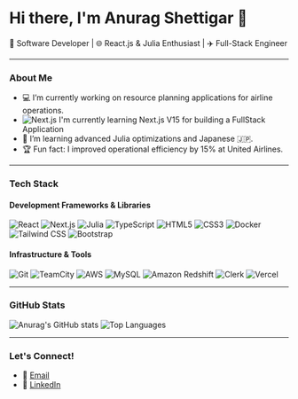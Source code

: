 # Hi there, I'm Anurag Shettigar 👋

🚀 Software Developer | 🌐 React.js & Julia Enthusiast | ✈️ Full-Stack Engineer

---

### About Me

- 💻 I’m currently working on resource planning applications for airline operations.
- ![Next.js](https://img.shields.io/badge/-nextjs?logo=nextdotjs&color=black) I'm currently learning Next.js V15 for building a FullStack Application
- 🌱 I’m learning advanced Julia optimizations and Japanese 🇯🇵.
- 🏆 Fun fact: I improved operational efficiency by 15% at United Airlines.

---

### Tech Stack

#### Development Frameworks & Libraries

![React](https://img.shields.io/badge/-React-61DAFB?logo=react&logoColor=white)
![Next.js](https://img.shields.io/badge/-Next.js-000000?logo=nextdotjs&logoColor=white)
![Julia](https://img.shields.io/badge/-Julia-9558B2?logo=julia&logoColor=white)
![TypeScript](https://img.shields.io/badge/-TypeScript-007ACC?logo=typescript&logoColor=white)
![HTML5](https://img.shields.io/badge/-HTML5-E34F26?logo=html5&logoColor=white)
![CSS3](https://img.shields.io/badge/-CSS3-1572B6?logo=css3&logoColor=white)
![Docker](https://img.shields.io/badge/-Docker-2496ED?logo=docker&logoColor=white)
![Tailwind CSS](https://img.shields.io/badge/-Tailwind_CSS-06B6D4?logo=tailwindcss&logoColor=white)
![Bootstrap](https://img.shields.io/badge/-Bootstrap-7952B3?logo=bootstrap&logoColor=white)

#### Infrastructure & Tools

![Git](https://img.shields.io/badge/-Git-F05032?logo=git&logoColor=white)
![TeamCity](https://img.shields.io/badge/-TeamCity-000000?logo=teamcity&logoColor=white)
![AWS](https://img.shields.io/badge/-aws-232F3E?logo=amazonwebservices&logoColor=white)
![MySQL](https://img.shields.io/badge/-MySQL-4479A1?logo=mysql&logoColor=white)
![Amazon Redshift](https://img.shields.io/badge/-Redshift-8C4FFF?logo=amazonredshift&logoColor=white)
![Clerk](https://img.shields.io/badge/-Clerk-6C47FF?logo=clerk&logoColor=white)
![Vercel](https://img.shields.io/badge/-Vercel-000000?logo=vercel&logoColor=white)


---

### GitHub Stats

![Anurag's GitHub stats](https://github-readme-stats-anoteros09.vercel.app/api?username=anoteros09&show_icons=true&theme=radical)
![Top Languages](https://github-readme-stats-anoteros09.vercel.app/api/top-langs/?username=anoteros09&layout=compact&theme=radical)

---

### Let's Connect!

- 📧 [Email](mailto:anuragas09@gmail.com)
- 💼 [LinkedIn](https://linkedin.com/in/anurag-shettigar)
